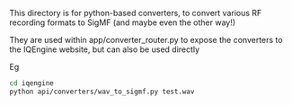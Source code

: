 This directory is for python-based converters, to convert various RF recording formats to SigMF (and maybe even the other way!)

They are used within app/converter_router.py to expose the converters to the IQEngine website, but can also be used directly

Eg
```bash
cd iqengine
python api/converters/wav_to_sigmf.py test.wav
```